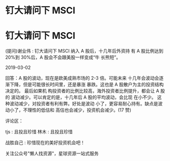 # 钉大请问下 MSCI

# 钉大请问下 MSCI

(提问)谢业伟 : 钉大请问下 MSCI 纳入 A 股后，十几年后外资持 有 A 股比例达到 20%到 30%后，A 股会不会跟美股一样变成“牛 长熊短”。

2019-03-02

回答：A 股的波动，现在是欧美成熟市场的 2-3 倍。可能未来 十几年会波动会逐渐下降，但是可能很长时间里，还是暴涨 暴跌。这也是 A 股散户为主的投资结构决定的。 最后如果机 构投资者的比例比较高，海外投资者比例提升，都会让 A 股的 波动减少。可以肯定的是，十几年后 A 股的平均波动，会比现 在小不少。 这种波动减少，对投资者有利有弊。好处是波动 小了，更容易耐心持有。缺点是波动小了，不理性的低估和 高估也会减少，投资机会减少。(17 赞)

评论区：

tjs : 且投且珍惜 林木 : 且投且珍惜

战胜自己 : 珍惜现在的美好投资机会吧！

关注公众号"懒人找资源"，星球资源一站式服务